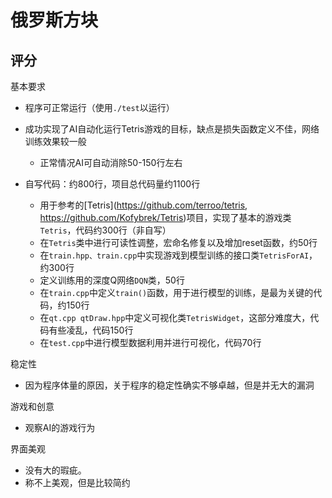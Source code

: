 # 俄罗斯方块

## 评分

基本要求

- 程序可正常运行（使用`./test`以运行）
- 成功实现了AI自动化运行Tetris游戏的目标，缺点是损失函数定义不佳，网络训练效果较一般
  - 正常情况AI可自动消除50-150行左右

- 自写代码：约800行，项目总代码量约1100行
  - 用于参考的[Tetris](https://github.com/terroo/tetris, https://github.com/Kofybrek/Tetris)项目，实现了基本的游戏类`Tetris`，代码约300行（非自写）
  - 在`Tetris`类中进行可读性调整，宏命名修复以及增加reset函数，约50行
  - 在`train.hpp、train.cpp`中实现游戏到模型训练的接口类`TetrisForAI`，约300行
  - 定义训练用的深度Q网络`DQN`类，50行
  - 在`train.cpp`中定义`train()`函数，用于进行模型的训练，是最为关键的代码，约150行
  - 在`qt.cpp qtDraw.hpp`中定义可视化类`TetrisWidget`，这部分难度大，代码有些凌乱，代码150行
  - 在`test.cpp`中进行模型数据利用并进行可视化，代码70行

稳定性

- 因为程序体量的原因，关于程序的稳定性确实不够卓越，但是并无大的漏洞

游戏和创意

- 观察AI的游戏行为

界面美观

- 没有大的瑕疵。
- 称不上美观，但是比较简约

